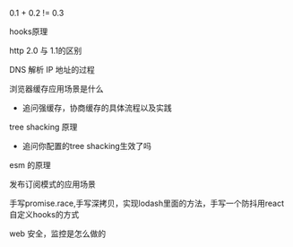 0.1 + 0.2 != 0.3

hooks原理

http 2.0 与 1.1的区别

DNS 解析 IP 地址的过程

浏览器缓存应用场景是什么

- 追问强缓存，协商缓存的具体流程以及实践

tree shacking 原理

- 追问你配置的tree shacking生效了吗

esm 的原理

发布订阅模式的应用场景

手写promise.race,手写深拷贝，实现lodash里面的方法，手写一个防抖用react自定义hooks的方式

web 安全，监控是怎么做的 





